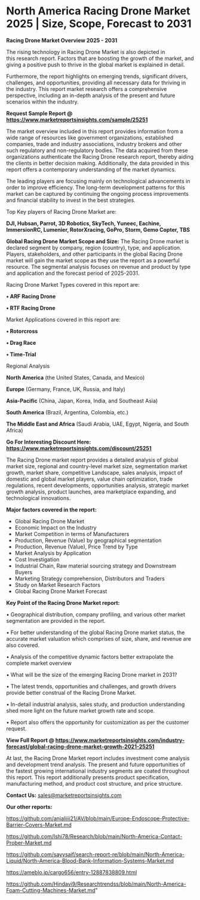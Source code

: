# North America Racing Drone Market 2025 | Size, Scope, Forecast to 2031

<Strong> Racing Drone Market Overview 2025 - 2031</strong>

The rising technology in Racing Drone Market is also depicted in this research report. Factors that are boosting the growth of the market, and giving a positive push to thrive in the global market is explained in detail.

Furthermore, the report highlights on emerging trends, significant drivers, challenges, and opportunities, providing all necessary data for thriving in the industry. This report market research offers a comprehensive perspective, including an in-depth analysis of the present and future scenarios within the industry.

<strong>Request Sample Report @ <a href=https://www.marketreportsinsights.com/sample/25251>https://www.marketreportsinsights.com/sample/25251</a></strong>

The market overview included in this report provides information from a wide range of resources like government organizations, established companies, trade and industry associations, industry brokers and other such regulatory and non-regulatory bodies. The data acquired from these organizations authenticate the Racing Drone research report, thereby aiding the clients in better decision making. Additionally, the data provided in this report offers a contemporary understanding of the market dynamics.

The leading players are focusing mainly on technological advancements in order to improve efficiency. The long-term development patterns for this market can be captured by continuing the ongoing process improvements and financial stability to invest in the best strategies.

Top Key players of Racing Drone Market are:

<strong>DJI, Hubsan, Parrot, 3D Robotics, SkyTech, Yuneec, Eachine, ImmersionRC, Lumenier, RotorXracing, GoPro, Storm, Gemo Copter, TBS</strong>

<strong><b>Global Racing Drone Market Scope and Size:</b></strong>
The Racing Drone market is declared segment by company, region (country), type, and application. Players, stakeholders, and other participants in the global Racing Drone market will gain the market scope as they use the report as a powerful resource. The segmental analysis focuses on revenue and product by type and application and the forecast period of 2025-2031.

Racing Drone Market Types covered in this report are:

<strong>• ARF Racing Drone

• RTF Racing Drone</strong>

Market Applications covered in this report are:

<strong>• Rotorcross

• Drag Race

• Time-Trial</strong> 

Regional Analysis

<strong>North America</strong> (the United States, Canada, and Mexico)

<strong>Europe</strong> (Germany, France, UK, Russia, and Italy)

<strong>Asia-Pacific</strong> (China, Japan, Korea, India, and Southeast Asia)

<strong>South America</strong> (Brazil, Argentina, Colombia, etc.)

<strong>The Middle East and Africa</strong> (Saudi Arabia, UAE, Egypt, Nigeria, and South Africa)

<strong>Go For Interesting Discount Here: <a href=https://www.marketreportsinsights.com/discount/25251>https://www.marketreportsinsights.com/discount/25251</a></strong>

The Racing Drone market report provides a detailed analysis of global market size, regional and country-level market size, segmentation market growth, market share, competitive Landscape, sales analysis, impact of domestic and global market players, value chain optimization, trade regulations, recent developments, opportunities analysis, strategic market growth analysis, product launches, area marketplace expanding, and technological innovations.

<strong><b>Major factors covered in the report:</b></strong>
<ul>
  <li>Global Racing Drone Market </li>
  <li>Economic Impact on the Industry</li>
  <li>Market Competition in terms of Manufacturers</li>
  <li>Production, Revenue (Value) by geographical segmentation</li>
  <li>Production, Revenue (Value), Price Trend by Type</li>
  <li>Market Analysis by Application</li>
  <li>Cost Investigation</li>
  <li>Industrial Chain, Raw material sourcing strategy and Downstream Buyers</li>
  <li>Marketing Strategy comprehension, Distributors and Traders</li>
  <li>Study on Market Research Factors</li>
  <li>Global Racing Drone Market Forecast</li>
</ul>

<strong><b>Key Point of the Racing Drone Market report:</b></strong>

• Geographical distribution, company profiling, and various other market segmentation are provided in the report.

• For better understanding of the global Racing Drone market status, the accurate market valuation which comprises of size, share, and revenue are also covered.

• Analysis of the competitive dynamic factors better extrapolate the complete market overview

• What will be the size of the emerging Racing Drone market in 2031?

• The latest trends, opportunities and challenges, and growth drivers provide better construal of the Racing Drone Market.

• In-detail industrial analysis, sales study, and production understanding shed more light on the future market growth rate and scope.

• Report also offers the opportunity for customization as per the customer request.

<strong><b>View Full Report @ <a href=https://www.marketreportsinsights.com/industry-forecast/global-racing-drone-market-growth-2021-25251>https://www.marketreportsinsights.com/industry-forecast/global-racing-drone-market-growth-2021-25251</a></b></strong>


At last, the Racing Drone Market report includes investment come analysis and development trend analysis. The present and future opportunities of the fastest growing international industry segments are coated throughout this report. This report additionally presents product specification, manufacturing method, and product cost structure, and price structure.

<strong>Contact Us:</strong>
sales@marketreportsinsights.com

<strong>Our other reports:</strong>

<a href=https://github.com/anjaliiii21/AV/blob/main/Europe-Endoscope-Protective-Barrier-Covers-Market.md>https://github.com/anjaliiii21/AV/blob/main/Europe-Endoscope-Protective-Barrier-Covers-Market.md</a>

<a href=https://github.com/Ishi78/Research/blob/main/North-America-Contact-Prober-Market.md>https://github.com/Ishi78/Research/blob/main/North-America-Contact-Prober-Market.md</a>

<a href=https://github.com/sayysaif/search-report-re/blob/main/North-America-Liquid/North-America-Blood-Bank-Information-Systems-Market.md>https://github.com/sayysaif/search-report-re/blob/main/North-America-Liquid/North-America-Blood-Bank-Information-Systems-Market.md</a>

<a href=https://ameblo.jp/cargo656/entry-12887838809.html>https://ameblo.jp/cargo656/entry-12887838809.html</a>

<a href=https://github.com/Hindavi9/Researchtrendss/blob/main/North-America-Foam-Cutting-Machines-Market.md>https://github.com/Hindavi9/Researchtrendss/blob/main/North-America-Foam-Cutting-Machines-Market.md</a>"
